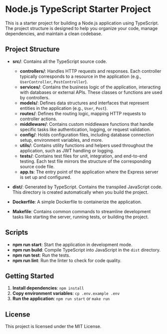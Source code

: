 # Node.js TypeScript Starter Project

This is a starter project for building a Node.js application using TypeScript. The project structure is designed to help you organize your code, manage dependencies, and maintain a clean codebase.

## Project Structure

- **src/**: Contains all the TypeScript source code.
  - **controllers/**: Handles HTTP requests and responses. Each controller typically corresponds to a resource in the application (e.g., `UserController`, `PostController`).
  - **services/**: Contains the business logic of the application, interacting with databases or external APIs. These classes or functions are used by controllers.
  - **models/**: Defines data structures and interfaces that represent entities in the application (e.g., `User`, `Post`).
  - **routes/**: Defines the routing logic, mapping HTTP requests to controller actions.
  - **middleware/**: Contains custom middleware functions that handle specific tasks like authentication, logging, or request validation.
  - **config/**: Holds configuration files, including database connection setup, environment variables, and more.
  - **utils/**: Contains utility functions and helpers used throughout the application, such as JWT handling or logging.
  - **tests/**: Contains test files for unit, integration, and end-to-end testing. Each test file mirrors the structure of the corresponding source code file.
  - **app.ts**: The entry point of the application where the Express server is set up and configured.

- **dist/**: Generated by TypeScript. Contains the transpiled JavaScript code. This directory is created automatically when you build the project.

- **Dockerfile**: A simple Dockerfile to containerize the application.

- **Makefile**: Contains common commands to streamline development tasks like starting the server, running tests, or building the project.

## Scripts

- **npm run start**: Start the application in development mode.
- **npm run build**: Compile TypeScript into JavaScript in the `dist` directory.
- **npm run test**: Run the tests.
- **npm run lint**: Run the linter to check for code quality.

## Getting Started

1. **Install dependencies**: `npm install`
2. **Copy environment variables**: `cp .env.example .env`
3. **Run the application**: `npm run start` or `make run`

## License

This project is licensed under the MIT License.

